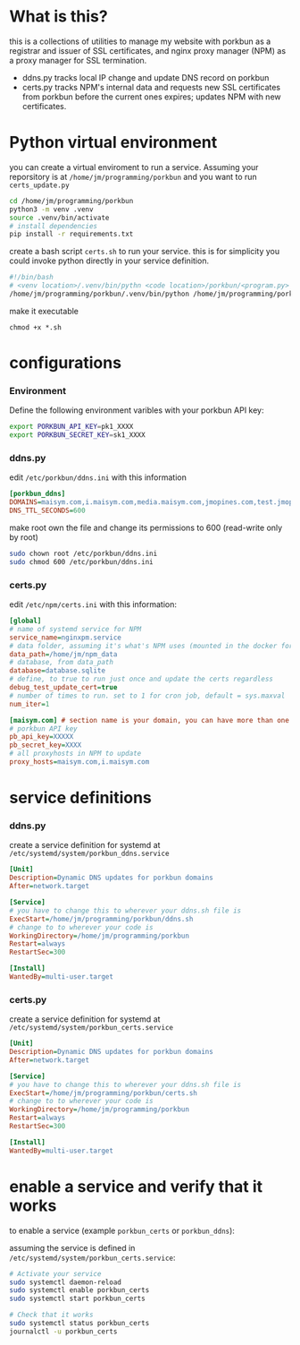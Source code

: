# What is this?

this is a collections of utilities to manage my website with porkbun as a registrar and issuer of SSL certificates, and nginx proxy manager (NPM) as a proxy manager for SSL termination.

* ddns.py tracks local IP change and update DNS record on porkbun
* certs.py tracks NPM's internal data and requests new SSL certificates from porkbun before the current ones expires; updates NPM with new certificates.


# Python virtual environment

you can create a virtual enviroment to run a service. Assuming your reporsitory is at `/home/jm/programming/porkbun` and you want to run `certs_update.py`

```bash
cd /home/jm/programming/porkbun
python3 -m venv .venv
source .venv/bin/activate
# install dependencies
pip install -r requirements.txt
```

create a bash script `certs.sh` to run your service. this is for simplicity you could invoke python directly in your service definition. 

```bash
#!/bin/bash
# <venv location>/.venv/bin/pythn <code location>/porkbun/<program.py>
/home/jm/programming/porkbun/.venv/bin/python /home/jm/programming/porkbun/certs_update.py
```

make it executable
```
chmod +x *.sh
```

# configurations

### Environment
Define the following environment varibles with your porkbun API key:
```bash
export PORKBUN_API_KEY=pk1_XXXX
export PORKBUN_SECRET_KEY=sk1_XXXX

```

### ddns.py
edit `/etc/porkbun/ddns.ini` with this information


```ini
[porkbun_ddns]
DOMAINS=maisym.com,i.maisym.com,media.maisym.com,jmopines.com,test.jmopines.com
DNS_TTL_SECONDS=600
```

make root own the file and change its permissions to 600 (read-write only by root)
```bash
sudo chown root /etc/porkbun/ddns.ini
sudo chmod 600 /etc/porkbun/ddns.ini
```

### certs.py

edit `/etc/npm/certs.ini` with this information:
```ini
[global]
# name of systemd service for NPM
service_name=nginxpm.service
# data folder, assuming it's what's NPM uses (mounted in the docker for example)
data_path=/home/jm/npm_data
# database, from data_path
database=database.sqlite
# define, to true to run just once and update the certs regardless
debug_test_update_cert=true 
# number of times to run. set to 1 for cron job, default = sys.maxval
num_iter=1

[maisym.com] # section name is your domain, you can have more than one
# porkbun API key
pb_api_key=XXXXX 
pb_secret_key=XXXX
# all proxyhosts in NPM to update
proxy_hosts=maisym.com,i.maisym.com
```

# service definitions

### ddns.py
create a service definition for systemd at `/etc/systemd/system/porkbun_ddns.service`

```ini
[Unit]
Description=Dynamic DNS updates for porkbun domains
After=network.target

[Service]
# you have to change this to wherever your ddns.sh file is
ExecStart=/home/jm/programming/porkbun/ddns.sh
# change to to wherever your code is
WorkingDirectory=/home/jm/programming/porkbun
Restart=always
RestartSec=300

[Install]
WantedBy=multi-user.target
```

###  certs.py
create a service definition for systemd at `/etc/systemd/system/porkbun_certs.service`

```ini
[Unit]
Description=Dynamic DNS updates for porkbun domains
After=network.target

[Service]
# you have to change this to wherever your ddns.sh file is
ExecStart=/home/jm/programming/porkbun/certs.sh
# change to to wherever your code is
WorkingDirectory=/home/jm/programming/porkbun
Restart=always
RestartSec=300

[Install]
WantedBy=multi-user.target
```

# enable a service and verify that it works

to enable a service (example `porkbun_certs` or `porkbun_ddns`):

assuming the service is defined in `/etc/systemd/system/porkbun_certs.service`:

```bash
# Activate your service
sudo systemctl daemon-reload
sudo systemctl enable porkbun_certs
sudo systemctl start porkbun_certs

# Check that it works
sudo systemctl status porkbun_certs
journalctl -u porkbun_certs
```